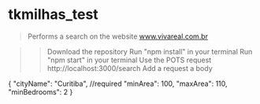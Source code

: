 # tkmilhas_test

>Performs a search on the website www.vivareal.com.br

>>Download the repository
>>Run "npm install" in your terminal
>>Run "npm start" in your terminal
>>Use the POTS request http://localhost:3000/search
>>Add a request a body
>>>>
{
"cityName": "Curitiba", //required
"minArea": 100,
"maxArea": 110,
"minBedrooms": 2
}
